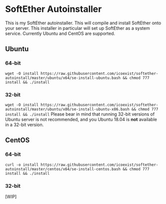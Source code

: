 # SoftEther Autoinstaller

This is my SoftEther autoinstaller. This will compile and install SoftEther onto your server. This installer in particular will set up SoftEther as a system service. Currently Ubuntu and CentOS are supported.

## Ubuntu
### 64-bit
`wget -O install https://raw.githubusercontent.com/icoexist/softether-autoinstall/master/ubuntu/x64/se-install-ubuntu.bash && chmod 777 install && ./install`

### 32-bit
`wget -O install https://raw.githubusercontent.com/icoexist/softether-autoinstall/master/ubuntu/x86/se-install-ubuntu-x86.bash && chmod 777 install && ./install`
Please bear in mind that running 32-bit versions of Ubuntu server is not recommended, and you Ubuntu 18.04 is **not** available in a 32-bit version.

## CentOS
### 64-bit
`curl -o install https://raw.githubusercontent.com/icoexist/softether-autoinstall/master/centos/x64/se-install-centos.bash && chmod 777 install && ./install`

### 32-bit
[WIP]